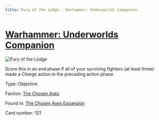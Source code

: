 ```yaml
---
title: Fury of the Lodge - Warhammer: Underworlds Companion
---
```


# [Warhammer: Underworlds Companion](https://guidokessels.github.io/wh-underworlds)

  

![Fury of the Lodge](https://warhammerunderworlds.com/wp-content/uploads/sites/6/2018/02/121_ENG.png)

Score this in an end phase if all of your surviving fighters (at least three) made a Charge action in the preceding action phase

Type: Objective

Faction: [The Chosen Axes](https://guidokessels.github.io/wh-underworlds/factions/the-chosen-axes)

Found in: [The Chosen Axes Expansion](https://guidokessels.github.io/wh-underworlds/locations/the-chosen-axes-expansion)

Card number: 121
